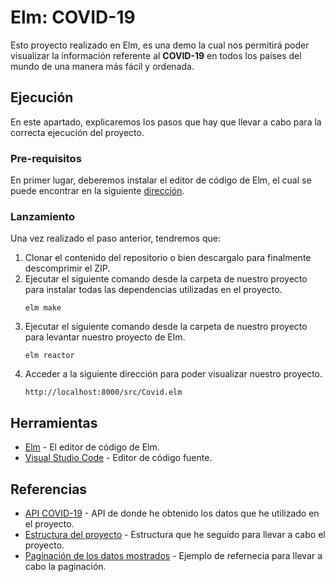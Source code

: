 # Elm: COVID-19 

Esto proyecto realizado en Elm, es una demo la cual nos permitirá poder visualizar la información referente al **COVID-19** en todos los paises del mundo de una manera más fácil y ordenada.

## Ejecución

En este apartado, explicaremos los pasos que hay que llevar a cabo para la correcta ejecución del proyecto.

### Pre-requisitos

En primer lugar, deberemos instalar el editor de código de Elm, el cual se puede encontrar en la siguiente [dirección](https://guide.elm-lang.org/install/elm.html).

### Lanzamiento

Una vez realizado el paso anterior, tendremos que:

<ol>

  <li>Clonar el contenido del repositorio o bien descargalo para finalmente descomprimir el ZIP.</li>
  
  <li>
    Ejecutar el siguiente comando desde la carpeta de nuestro proyecto para instalar todas las dependencias utilizadas en el proyecto.
    
    elm make
    
  </li>
  
  <li>
    Ejecutar el siguiente comando  desde la carpeta de nuestro proyecto para levantar nuestro proyecto de Elm.
    
    elm reactor
    
  </li>
  <li>
    Acceder a la siguiente dirección para poder visualizar nuestro proyecto.
    
    http://localhost:8000/src/Covid.elm
    
  </li>
</ol>

## Herramientas

* [Elm](https://elm-lang.org/) - El editor de código de Elm.
* [Visual Studio Code](https://code.visualstudio.com/) - Editor de código fuente.

## Referencias

* [API COVID-19](https://documenter.getpostman.com/view/11203393/SzfAz776?version=latest) - API de donde he obtenido los datos que he utilizado en el proyecto.
* [Estructura del proyecto](https://elmprogramming.com/decoding-json-part-2.html) - Estructura que he seguido para llevar a cabo el proyecto.
* [Paginación de los datos mostrados](https://package.elm-lang.org/packages/jschomay/elm-paginate/latest/) - Ejemplo de refernecia para llevar a cabo la paginación.
